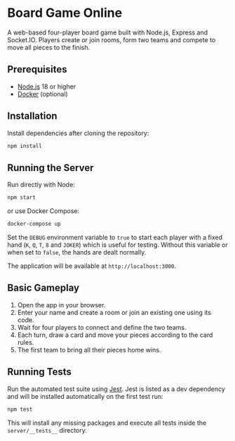 # Board Game Online

A web-based four-player board game built with Node.js, Express and Socket.IO. Players create or join rooms, form two teams and compete to move all pieces to the finish.

## Prerequisites
- [Node.js](https://nodejs.org/) 18 or higher
- [Docker](https://docs.docker.com/get-docker/) (optional)

## Installation
Install dependencies after cloning the repository:

```bash
npm install
```

## Running the Server
Run directly with Node:

```bash
npm start
```

or use Docker Compose:

```bash
docker-compose up
```

Set the `DEBUG` environment variable to `true` to start each player with a fixed
hand (`K`, `Q`, `T`, `8` and `JOKER`) which is useful for testing. Without this
variable or when set to `false`, the hands are dealt normally.

The application will be available at `http://localhost:3000`.

## Basic Gameplay
1. Open the app in your browser.
2. Enter your name and create a room or join an existing one using its code.
3. Wait for four players to connect and define the two teams.
4. Each turn, draw a card and move your pieces according to the card rules.
5. The first team to bring all their pieces home wins.

## Running Tests
Run the automated test suite using [Jest](https://jestjs.io/). Jest is listed as a dev dependency and will be installed automatically on the first test run:

```bash
npm test
```
This will install any missing packages and execute all tests inside the `server/__tests__` directory.
